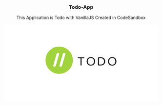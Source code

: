 <br />

<h3 align="center">Todo-App</h3>
<p align="center">This Application is Todo with VanillaJS Created in CodeSandbox</p>
<img src="img/Todo-list.png">
